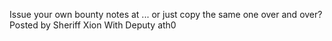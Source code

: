 Issue your own bounty notes at ... or just copy the same one over and over?
Posted by Sheriff Xion
With Deputy ath0
